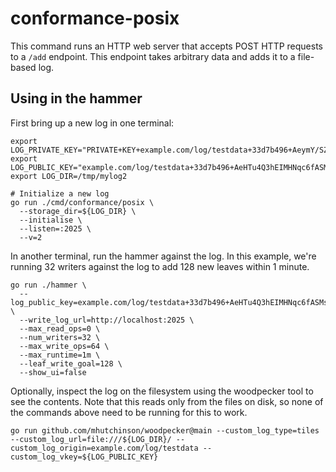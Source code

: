 # conformance-posix

This command runs an HTTP web server that accepts POST HTTP requests to a `/add` endpoint.
This endpoint takes arbitrary data and adds it to a file-based log.

## Using in the hammer

First bring up a new log in one terminal:
```shell
export LOG_PRIVATE_KEY="PRIVATE+KEY+example.com/log/testdata+33d7b496+AeymY/SZAX0jZcJ8enZ5FY1Dz+wTML2yWSkK+9DSF3eg"
export LOG_PUBLIC_KEY="example.com/log/testdata+33d7b496+AeHTu4Q3hEIMHNqc6fASMsq3rKNx280NI+oO5xCFkkSx"
export LOG_DIR=/tmp/mylog2

# Initialize a new log
go run ./cmd/conformance/posix \
  --storage_dir=${LOG_DIR} \
  --initialise \
  --listen=:2025 \
  --v=2
```

In another terminal, run the hammer against the log.
In this example, we're running 32 writers against the log to add 128 new leaves within 1 minute.

```shell
go run ./hammer \
  --log_public_key=example.com/log/testdata+33d7b496+AeHTu4Q3hEIMHNqc6fASMsq3rKNx280NI+oO5xCFkkSx \
  --write_log_url=http://localhost:2025 \
  --max_read_ops=0 \
  --num_writers=32 \
  --max_write_ops=64 \
  --max_runtime=1m \
  --leaf_write_goal=128 \
  --show_ui=false
```

Optionally, inspect the log on the filesystem using the woodpecker tool to see the contents.
Note that this reads only from the files on disk, so none of the commands above need to be running for this to work.

```shell
go run github.com/mhutchinson/woodpecker@main --custom_log_type=tiles --custom_log_url=file:///${LOG_DIR}/ --custom_log_origin=example.com/log/testdata --custom_log_vkey=${LOG_PUBLIC_KEY}
```

